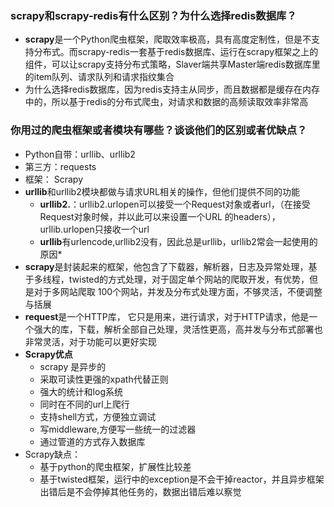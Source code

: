 ### scrapy和scrapy-redis有什么区别？为什么选择redis数据库？

- **scrapy**是一个Python爬虫框架，爬取效率极高，具有高度定制性，但是不支持分布式。而scrapy-redis一套基于redis数据库、运行在scrapy框架之上的组件，可以让scrapy支持分布式策略，Slaver端共享Master端redis数据库里的item队列、请求队列和请求指纹集合
- 为什么选择redis数据库，因为redis支持主从同步，而且数据都是缓存在内存中的，所以基于redis的分布式爬虫，对请求和数据的高频读取效率非常高

### 你用过的爬虫框架或者模块有哪些？谈谈他们的区别或者优缺点？

- Python自带：urllib、urllib2
- 第三方：requests
- 框架： Scrapy
- **urllib**和urllib2模块都做与请求URL相关的操作，但他们提供不同的功能
  - **urllib2.**：urllib2.urlopen可以接受一个Request对象或者url，（在接受Request对象时候，并以此可以来设置一个URL 的headers），urllib.urlopen只接收一个url
  - **urllib**有urlencode,urllib2没有，因此总是urllib，urllib2常会一起使用的原因*
- **scrapy**是封装起来的框架，他包含了下载器，解析器，日志及异常处理，基于多线程，twisted的方式处理，对于固定单个网站的爬取开发，有优势，但是对于多网站爬取 100个网站，并发及分布式处理方面，不够灵活，不便调整与括展
- **request**是一个HTTP库， 它只是用来，进行请求，对于HTTP请求，他是一个强大的库，下载，解析全部自己处理，灵活性更高，高并发与分布式部署也非常灵活，对于功能可以更好实现
- **Scrapy优点**
  - scrapy 是异步的
  - 采取可读性更强的xpath代替正则
  - 强大的统计和log系统
  - 同时在不同的url上爬行
  - 支持shell方式，方便独立调试
  - 写middleware,方便写一些统一的过滤器
  - 通过管道的方式存入数据库
- Scrapy缺点：
  - 基于python的爬虫框架，扩展性比较差
  - 基于twisted框架，运行中的exception是不会干掉reactor，并且异步框架出错后是不会停掉其他任务的，数据出错后难以察觉

